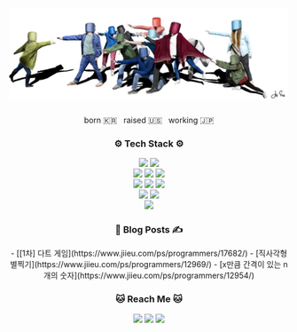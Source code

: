 <h1><img src="./asa.jpg" alt="Drawing" /></h1>

<p align="center">born 🇰🇷 &nbsp; raised 🇺🇸  &nbsp; working 🇯🇵</p>

<div align="center">
  <h3>⚙️ Tech Stack ⚙️</h3> 
  <a href="#"><img src="https://img.shields.io/badge/C++-00599C?style=flat-square&logo=C%2B%2B&logoColor=white"/></a>
  <a href="#"><img src="https://img.shields.io/badge/C-A8B9CC?style=flat-square&logo=C&logoColor=white"/></a>
  <br>
  <a href="#"><img src="https://img.shields.io/badge/CSS3-1572B6?style=flat-square&logo=CSS3&logoColor=white"/></a>
  <a href="#"><img src="https://img.shields.io/badge/JavaScript-F7DF1E?style=flat-square&logo=JavaScript&logoColor=white"/></a>
  <a href="#"><img src="https://img.shields.io/badge/HTML5-E34F26?style=flat-square&logo=html5&logoColor=white"/></a>
  <br>
  <a href="#"><img src="https://img.shields.io/badge/Python-0A66c2?style=flat-square&logo=python&logoColor=white"/></a>
  <a href="#"><img src="https://img.shields.io/badge/Node.js-339933?style=flat-square&logo=node-dot-js&logoColor=white"/></a>
  <a href="#"><img src="https://img.shields.io/badge/Ruby-CC0000?style=flat-square&logo=ruby&logoColor=white"/></a>
  <br>
  <a href="#"><img src="https://img.shields.io/badge/jira-0052CC?style=flat-square&logo=jira&logoColor=white"/></a>
  <a href="#"><img src="https://img.shields.io/badge/Lightsail-333664?style=flat-square&logo=amazon-aws&logoColor=white"/></a>
  <br>
  <a href="#"><img src="https://img.shields.io/badge/^%20Techs that I've used before%20^-f5f5f5?style=flat-square"/></a>
</div>

<div align="center">
<h3>📔 Blog Posts ✍️</h3>
<!-- BLOG-POST-LIST:START -->
- [[1차] 다트 게임](https://www.jiieu.com/ps/programmers/17682/)
- [직사각형 별찍기](https://www.jiieu.com/ps/programmers/12969/)
- [x만큼 간격이 있는 n개의 숫자](https://www.jiieu.com/ps/programmers/12954/)
<!-- BLOG-POST-LIST:END -->
</div>

<div align='center'>
  <h3>🐱 Reach Me 🐱</h3>
  <a href="https://www.jiieu.com"><img src="https://img.shields.io/badge/Tech%20Blog-CC0000?style=flat-square&logo=jekyll&logoColor=white&link=https://www.jiieu.com"/></a>
  <a href="https://www.instagram.com/jiidraws/"><img src="https://img.shields.io/badge/Instagram-E4405F?style=flat-square&logo=Instagram&logoColor=white&link=https://www.instagram.com/jiidraws/"/></a>
  <a href="https://www.linkedin.com/in/jiieu"><img src="https://img.shields.io/badge/LinkedIn-0A66C2?style=flat-square&logo=linkedin&logoColor=white"/></a>
</div>
